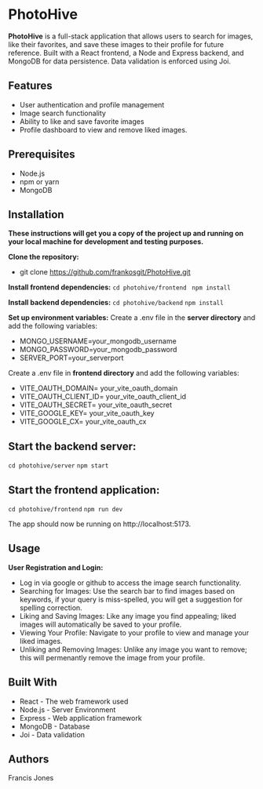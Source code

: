 # PhotoHive

**PhotoHive** is a full-stack application that allows users to search for images, like their favorites, and save these images to their profile for future reference. Built with a React frontend, a Node and Express backend, and MongoDB for data persistence. Data validation is enforced using Joi.

## Features

* User authentication and profile management
* Image search functionality
* Ability to like and save favorite images
* Profile dashboard to view and remove liked images.

## Prerequisites
* Node.js
* npm or yarn
* MongoDB


## Installation
**These instructions will get you a copy of the project up and running on your local machine for development and testing purposes.**

**Clone the repository:**
* git clone https://github.com/frankosgit/PhotoHive.git
  
**Install frontend dependencies:**
```cd photohive/frontend```
``` npm install```

**Install backend dependencies:**
```cd photohive/backend```
```npm install```

**Set up environment variables:**
Create a .env file in the **server directory** and add the following variables:

* MONGO_USERNAME=your_mongodb_username
* MONGO_PASSWORD=your_mongodb_password
* SERVER_PORT=your_serverport

Create a .env file in **frontend directory** and add the following variables:
* VITE_OAUTH_DOMAIN= your_vite_oauth_domain
* VITE_OAUTH_CLIENT_ID= your_vite_oauth_client_id
* VITE_OAUTH_SECRET= your_vite_oauth_secret
* VITE_GOOGLE_KEY= your_vite_oauth_key
* VITE_GOOGLE_CX= your_vite_oauth_cx

## Start the backend server:
```cd photohive/server```
```npm start```
  
## Start the frontend application:
```cd photohive/frontend```
```npm run dev```

The app should now be running on http://localhost:5173.

## Usage
**User Registration and Login:** 
* Log in via google or github to access the image search functionality.
* Searching for Images: Use the search bar to find images based on keywords, if your query is miss-spelled, you will get a suggestion for spelling correction.
* Liking and Saving Images: Like any image you find appealing; liked images will automatically be saved to your profile.
* Viewing Your Profile: Navigate to your profile to view and manage your liked images.
* Unliking and Removing Images: Unlike any image you want to remove; this will permenantly remove the image from your profile.
  
## Built With
* React - The web framework used
* Node.js - Server Environment
* Express - Web application framework
* MongoDB - Database
* Joi - Data validation

## Authors
Francis Jones
